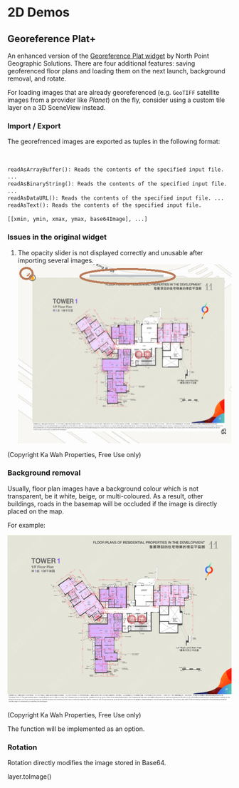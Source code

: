 # 2D Demos

## Georeference Plat+

An enhanced version of the [Georeference Plat widget](https://www.arcgis.com/home/item.html?id=68f3890767a843c0940eb7e9840c5244) by North Point Geographic Solutions. There are four additional features: saving geoferenced floor plans and loading them on the next launch, background removal, <!--skew,--> and rotate.

For loading images that are already georeferenced (e.g. `GeoTIFF` satellite images from a provider like *Planet*) on the fly, consider using a custom tile layer on a 3D SceneView instead.

### Import / Export
The georefrenced images are exported as tuples in the following format:

```


readAsArrayBuffer(): Reads the contents of the specified input file. ...
readAsBinaryString(): Reads the contents of the specified input file. ...
readAsDataURL(): Reads the contents of the specified input file. ...
readAsText(): Reads the contents of the specified input file.
```

`[[xmin, ymin, xmax, ymax, base64Image], ...]`

### Issues in the original widget

1. The opacity slider is not displayed correctly and unusable after importing several images.
![img/b0001.png](img/b0001.png)

(Copyright Ka Wah Properties, Free Use only)

### Background removal

Usually, floor plan images have a background colour which is not transparent, be it white, beige, or multi-coloured. As a result, other buildings, roads in the basemap will be occluded if the image is directly placed on the map.

For example:

![solaria_beige_background.jpg](test_floor_plans/solaria_beige_background.jpg)

(Copyright Ka Wah Properties, Free Use only)

The function will be implemented as an option.

<!--
<button id="btn_bgRemovals" class="esri-btn">Background removal</button>

```
magick convert lohas_test.png -fuzz 10% -transparent White out.png
```

```
magick convert solaria_beige_background.jpg -fuzz 5% -fill Red -opaque White x.png
```

```
"ImageMagick-7.1.0-portable-Q16-x64/magick.exe" convert solaria_beige_background.jpg -fuzz 5% -fill none -draw "matte 0,0 floodfill" result.png
```
-->

<!--https://01.org/node/29971?langredirect=1-->

### Rotation

Rotation directly modifies the image stored in Base64.


layer.toImage()
